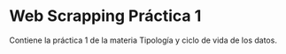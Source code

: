 # Web Scrapping Práctica 1
Contiene la práctica 1 de la materia Tipología y ciclo de vida de los datos.
